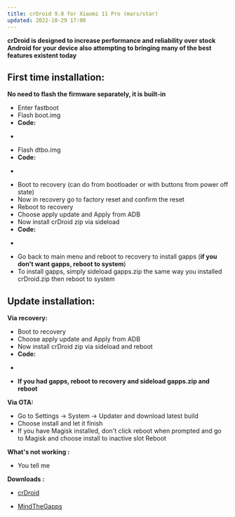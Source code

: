 ```yaml
---
title: crDroid 9.0 for Xiaomi 11 Pro (mars/star)
updated: 2022-10-29 17:00
---
```


**crDroid is designed to increase performance and reliability over stock Android for your device also attempting to bringing many of the best features existent today**

## First time installation:

**No need to flash the firmware separately, it is built-in**

 * Enter fastboot
 * Flash boot.img
 * **Code:**
 * ```fastboot flash boot_ab boot.img
   ```
 * Flash dtbo.img
 * **Code:**
 * ```fastboot flash dtbo_ab dtbo.img
   ```
 * Boot to recovery (can do from bootloader or with buttons from power off state)
 * Now in recovery go to factory reset and confirm the reset
 * Reboot to recovery
 * Choose apply update and Apply from ADB
 * Now install crDroid zip via sideload
 * **Code:**
 * ```adb sideload crDroid.zip
   ```
 * Go back to main menu and reboot to recovery to install gapps (**if you don't want gapps, reboot to system**)
 * To install gapps, simply sideload gapps.zip the same way you installed crDroid.zip then reboot to system

## Update installation:

**Via recovery:**
 * Boot to recovery
 * Choose apply update and Apply from ADB
 * Now install crDroid zip via sideload and reboot 
 * **Code:**
 * ```adb sideload crDroid.zip
   ```
 * **If you had gapps, reboot to recovery and sideload gapps.zip and reboot**


**Via OTA:**
 * Go to Settings -> System -> Updater and download latest build
 * Choose install and let it finish
 * If you have Magisk installed, don't click reboot when prompted and go to Magisk and choose install to inactive slot Reboot

**What's not working :**
 * You tell me

**Downloads :**
 * [crDroid](https://crdroid.net/mars/9)

 * [MindTheGapps](https://androidfilehost.com/?fid=14871746926876840643)